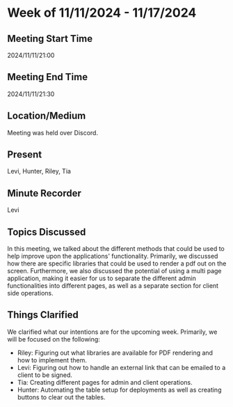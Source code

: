 # Week of 11/11/2024 - 11/17/2024

## Meeting Start Time

2024/11/11/21:00

## Meeting End Time

2024/11/11/21:30

## Location/Medium

Meeting was held over Discord.

## Present

Levi, Hunter, Riley, Tia

## Minute Recorder

Levi

## Topics Discussed

In this meeting, we talked about the different methods that could be used to help improve upon the applications' functionality.
Primarily, we discussed how there are specific libraries that could be used to render a pdf out on the screen. Furthermore,
we also discussed the potential of using a multi page application, making it easier for us to separate the different admin
functionalities  into different pages, as well as a separate section for client side operations.

## Things Clarified

We clarified what our intentions are for the upcoming week. Primarily, we will be focused on the following:
- Riley: Figuring out what libraries are available for PDF rendering and how to implement them.
- Levi: Figuring out how to handle an external link that can be emailed to a client to be signed.
- Tia: Creating different pages for admin and client operations.
- Hunter: Automating the table setup for deployments as well as creating buttons to clear out the tables.

